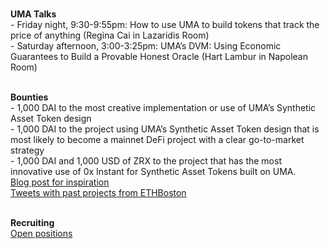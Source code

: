 <br><b>UMA Talks</b>
<br>- Friday night, 9:30-9:55pm: How to use UMA to build tokens that track the price of anything (Regina Cai in Lazaridis Room)
<br>- Saturday afternoon, 3:00-3:25pm: UMA’s DVM: Using Economic Guarantees to Build a Provable Honest Oracle (Hart Lambur in Napolean Room)

<br><b>Bounties</b>
<br>- 1,000 DAI to the most creative implementation or use of UMA’s Synthetic Asset Token design
<br>- 1,000 DAI to the project using UMA’s Synthetic Asset Token design that is most likely to become a mainnet DeFi project with a clear go-to-market strategy
<br>- 1,000 DAI and 1,000 USD of ZRX to the project that has the most innovative use of 0x Instant for Synthetic Asset Tokens built on UMA.
<br>[Blog post for inspiration](https://medium.com/uma-project/build-with-synthetic-asset-tokens-at-ethwaterloo-9410a9e60f06)
<br>[Tweets with past projects from ETHBoston](https://twitter.com/UMAprotocol/status/1191761668960862208)

<br><b>Recruiting</b>
<br>[Open positions](https://angel.co/company/uma-project/jobs)
